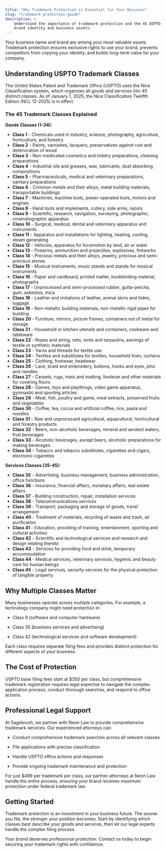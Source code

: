 ```yaml
---
title: "Why Trademark Protection is Essential for Your Business"
slug: "trademark-protection-guide"
description: >
    Understand the importance of trademark protection and the 45 USPTO classes that secure your
    brand identity and business assets.
---
```


Your business name and brand are among your most valuable assets. Trademark protection ensures exclusive
rights to use your brand, prevents competitors from copying your identity, and builds long-term value for your
company.

## Understanding USPTO Trademark Classes

The United States Patent and Trademark Office (USPTO) uses the Nice Classification system, which organizes
all goods and services into 45 distinct classes. As of January 1, 2025, the Nice Classification Twelfth
Edition (NCL 12-2025) is in effect.

### The 45 Trademark Classes Explained

**Goods Classes (1-34):**

* **Class 1** - Chemicals used in industry, science, photography, agriculture, horticulture, and forestry
* **Class 2** - Paints, varnishes, lacquers, preservatives against rust and deterioration of wood
* **Class 3** - Non-medicated cosmetics and toiletry preparations, cleaning preparations
* **Class 4** - Industrial oils and greases, wax, lubricants, dust absorbing compositions
* **Class 5** - Pharmaceuticals, medical and veterinary preparations, sanitary preparations
* **Class 6** - Common metals and their alloys, metal building materials, transportable buildings
* **Class 7** - Machines, machine tools, power-operated tools, motors and engines
* **Class 8** - Hand tools and implements, cutlery, side arms, razors
* **Class 9** - Scientific, research, navigation, surveying, photographic, cinematographic apparatus
* **Class 10** - Surgical, medical, dental and veterinary apparatus and instruments
* **Class 11** - Apparatus and installations for lighting, heating, cooling, steam generating
* **Class 12** - Vehicles, apparatus for locomotion by land, air or water
* **Class 13** - Firearms, ammunition and projectiles, explosives, fireworks
* **Class 14** - Precious metals and their alloys, jewelry, precious and semi-precious stones
* **Class 15** - Musical instruments, music stands and stands for musical instruments
* **Class 16** - Paper and cardboard, printed matter, bookbinding material, photographs
* **Class 17** - Unprocessed and semi-processed rubber, gutta-percha, gum, asbestos, mica
* **Class 18** - Leather and imitations of leather, animal skins and hides, luggage
* **Class 19** - Non-metallic building materials, non-metallic rigid pipes for building
* **Class 20** - Furniture, mirrors, picture frames, containers not of metal for storage
* **Class 21** - Household or kitchen utensils and containers, cookware and tableware
* **Class 22** - Ropes and string, nets, tents and tarpaulins, awnings of textile or synthetic materials
* **Class 23** - Yarns and threads for textile use
* **Class 24** - Textiles and substitutes for textiles, household linen, curtains
* **Class 25** - Clothing, footwear, headwear
* **Class 26** - Lace, braid and embroidery, buttons, hooks and eyes, pins and needles
* **Class 27** - Carpets, rugs, mats and matting, linoleum and other materials for covering floors
* **Class 28** - Games, toys and playthings, video game apparatus, gymnastic and sporting articles
* **Class 29** - Meat, fish, poultry and game, meat extracts, preserved fruits and vegetables
* **Class 30** - Coffee, tea, cocoa and artificial coffee, rice, pasta and noodles
* **Class 31** - Raw and unprocessed agricultural, aquacultural, horticultural and forestry products
* **Class 32** - Beers, non-alcoholic beverages, mineral and aerated waters, fruit beverages
* **Class 33** - Alcoholic beverages, except beers, alcoholic preparations for making beverages
* **Class 34** - Tobacco and tobacco substitutes, cigarettes and cigars, electronic cigarettes

**Services Classes (35-45):**

* **Class 35** - Advertising, business management, business administration, office functions
* **Class 36** - Insurance, financial affairs, monetary affairs, real estate affairs
* **Class 37** - Building construction, repair, installation services
* **Class 38** - Telecommunications services
* **Class 39** - Transport, packaging and storage of goods, travel arrangement
* **Class 40** - Treatment of materials, recycling of waste and trash, air purification
* **Class 41** - Education, providing of training, entertainment, sporting and cultural activities
* **Class 42** - Scientific and technological services and research and design relating thereto
* **Class 43** - Services for providing food and drink, temporary accommodation
* **Class 44** - Medical services, veterinary services, hygienic and beauty care for human beings
* **Class 45** - Legal services, security services for the physical protection of tangible property

## Why Multiple Classes Matter

Many businesses operate across multiple categories. For example, a technology company might need protection in:

* Class 9 (software and computer hardware)

* Class 35 (business services and advertising)

* Class 42 (technological services and software development)

Each class requires separate filing fees and provides distinct protection for different aspects of your business.

## The Cost of Protection

USPTO base filing fees start at $350 per class, but comprehensive trademark registration requires legal
expertise to navigate the complex application process, conduct thorough searches, and respond to office
actions.

## Professional Legal Support

At Sagebrush, we partner with Neon Law to provide comprehensive trademark services. Our experienced attorneys can:

* Conduct comprehensive trademark searches across all relevant classes

* File applications with precise classification

* Handle USPTO office actions and responses

* Provide ongoing trademark maintenance and protection

For just $499 per trademark per class, our partner attorneys at Neon Law handle the entire process,
ensuring your brand receives maximum protection under federal trademark law.

## Getting Started

Trademark protection is an investment in your business future. The sooner you file, the stronger your
position becomes. Start by identifying which classes best describe your goods and services, then let our legal
experts handle the complex filing process.

Your brand deserves professional protection. Contact us today to begin securing your trademark rights with confidence.
